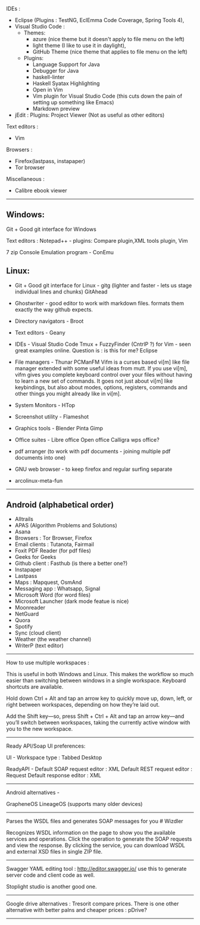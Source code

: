 IDEs : 

* Eclipse (Plugins : TestNG, EclEmma Code Coverage, Spring Tools 4), 
* Visual Studio Code :
	* Themes: 
		* azure (nice theme but it doesn't apply to file menu on the left)
		* light theme (I like to use it in daylight),
		* GitHub Theme (nice theme that applies to file menu on the left)
	* Plugins: 
		* Language Support for Java
		* Debugger for Java
		* haskell-linter
		* Haskell Syatax Highlighting
		* Open in Vim
		* Vim plugin for Visual Studio Code (this cuts down the pain of setting up something like Emacs)
		* Markdown preview
* jEdit : Plugins: Project Viewer (Not as useful as other editors)

Text editors : 

* Vim

Browsers : 

* Firefox(lastpass, instapaper)
* Tor browser

Miscellaneous : 

* Calibre ebook viewer

-----------------------------------------------------------------------------------------

Windows:
-----------
Git + Good git interface for Windows

Text editors : Notepad++ - plugins: Compare plugin,XML tools plugin, 
               Vim
	       
7 zip
Console Emulation program - ConEmu

Linux:
-----------
* Git + Good git interface for Linux - 
       gitg (lighter and faster - lets us stage individual lines and chunks)
       GitAhead
				     
* Ghostwriter - good editor to work with markdown files. formats them exactly the way github expects.

* Directory navigators - Broot

* Text editors - Geany
                 

* IDEs - 
       Visual Studio Code
       Tmux + FuzzyFinder (CntrlP ?) for Vim - seen great examples online. Question is : is this for me?
       Eclipse
       
* File managers - Thunar
                PCManFM
                Vifm is a curses based vi[m] like file manager extended with some useful ideas from mutt. If you use vi[m], vifm gives you complete keyboard control over your files without having to learn a new set of commands. It goes not just about vi[m] like keybindings, but also about modes, options, registers, commands and other things you might already like in vi[m].
		
* System Monitors - HTop  

* Screenshot utility - Flameshot

* Graphics tools - Blender
                 Pinta
                 Gimp
		 
* Office suites - Libre office
                Open office
                Calligra
                wps office?
		
* pdf arranger (to work with pdf documents - joining multiple pdf documents into one)

* GNU web browser - to keep firefox and regular surfing separate

* arcolinux-meta-fun

-----------------------------------------------------------------------------------------

Android (alphabetical order)
-----------

* Alltrails
* APAS (Algorithm Problems and Solutions)
* Asana
* Browsers : Tor Browser, Firefox
* Email clients : Tutanota, Fairmail
* Foxit PDF Reader (for pdf files)
* Geeks for Geeks
* Github client : Fasthub (is there a better one?)
* Instapaper
* Lastpass
* Maps : Mapquest, OsmAnd
* Messaging app : Whatsapp, Signal
* Microsoft Word (for word files)
* Microsoft Launcher (dark mode featue is nice)
* Moonreader
* NetGuard
* Quora
* Spotify
* Sync (cloud client)
* Weather (the weather channel)
* WriterP (text editor)

-----------------------------------------------------------------------------------------
How to use multiple workspaces : 

This is useful in both Windows and Linux. This makes the workflow so much easier than switching between windows in a single workspace.
Keyboard shortcuts are available. 

Hold down Ctrl + Alt and tap an arrow key to 
quickly move up, down, left, or right between workspaces, 
depending on how they’re laid out. 

Add the Shift key—so, press Shift + Ctrl + Alt and 
tap an arrow key—and you’ll switch between workspaces, 
taking the currently active window with you to the new workspace.

-----------------------------------------------------------------------------------------
Ready API/Soap UI preferences:

UI - Workspace type : Tabbed Desktop

ReadyAPI - Default SOAP request editor : XML
           Default REST request editor : Request
           Default response editor : XML

-----------------------------------------------------------------------------------------
Android alternatives - 

GrapheneOS
LineageOS (supports many older devices)

-----------------------------------------------------------------------------------------
Parses the WSDL files and generates SOAP messages for you # Wizdler

Recognizes WSDL information on the page to show you the available services and operations. Click the operation to generate the SOAP requests and view the response. By clicking the service, you can download WSDL and external XSD files in single ZIP file.

-----------------------------------------------------------------------------------------
Swagger YAML  editing tool : http://editor.swagger.io/
use this to generate server code and client code as well.

Stoplight studio is another good one. 

-----------------------------------------------------------------------------------------
Google drive alternatives : Tresorit
compare prices.
There is one other alternative with better palns and cheaper prices : pDrive?

-----------------------------------------------------------------------------------------
